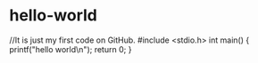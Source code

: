 # hello-world
//It is just my first code on GitHub.
#include <stdio.h>
int main()
{
  printf("hello world\n");
  return 0;
}
